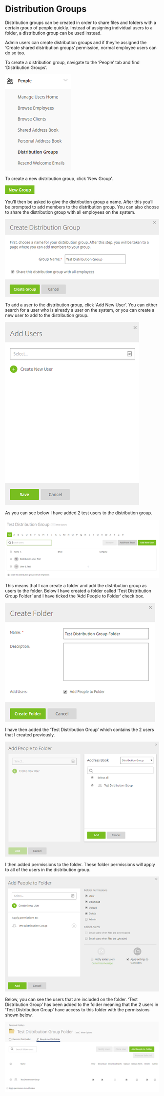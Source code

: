# Distribution Groups

Distribution groups can be created in order to share files and folders with a certain group of people quickly. Instead of assigning individual users to a folder, a distribution group can be used instead.

Admin users can create distribution groups and if they’re assigned the ‘Create shared distribution groups’ permission, normal employee users can do so too.

To create a distribution group, navigate to the ‘People’ tab and find ‘Distribution Groups’.

![Image109](files/Image109.png)

To create a new distribution group, click ‘New Group’.

![Image110](files/Image110.png)

You’ll then be asked to give the distribution group a name. After this you’ll be prompted to add members to the distribution group. You can also choose to share the distribution group with all employees on the system.

![Image111](files/Image111.png)

To add a user to the distribution group, click ‘Add New User’. You can either search for a user who is already a user on the system, or you can create a new user to add to the distribution group.

![Image112](files/Image112.png)

As you can see below I have added 2 test users to the distribution group.

![Image113](files/Image113.png)

This means that I can create a folder and add the distribution group as users to the folder. Below I have created a folder called ‘Test Distribution Group Folder’ and I have ticked the ‘Add People to Folder’ check box.

![Image114](files/Image114.png)

I have then added the ‘Test Distribution Group’ which contains the 2 users that I created previously.

![Image115](files/Image115.png)

I then added permissions to the folder. These folder permissions will apply to all of the users in the distribution group.

![Image116](files/Image116.png)

Below, you can see the users that are included on the folder. ‘Test Distribution Group’ has been added to the folder meaning that the 2 users in ‘Test Distribution Group’ have access to this folder with the permissions shown below.

![Image117](files/Image117.png)
